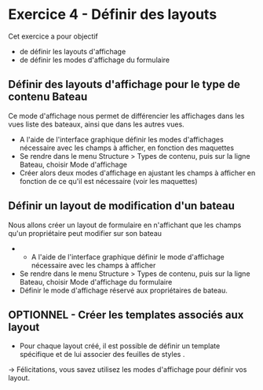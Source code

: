 # Exercice 4  - Définir des layouts


Cet exercice a pour objectif 
* de définir les layouts d'affichage
* de définir les modes d'affichage du formulaire


## Définir des layouts d'affichage pour le type de contenu Bateau 
Ce mode d'affichage nous permet de différencier les affichages dans les vues liste des bateaux, 
ainsi que dans les autres vues.
* A l'aide de l'interface graphique définir les modes d'affichages nécessaire avec les champs à afficher, en fonction des maquettes
* Se rendre dans le menu Structure > Types de contenu, puis sur la ligne Bateau, choisir Mode d'affichage 
* Créer alors deux modes d'affichage en ajustant les champs à afficher en fonction de ce qu'il est nécessaire (voir les maquettes)

## Définir un layout de modification d'un bateau
Nous allons créer un layout de formulaire en n'affichant que les champs qu'un propriétaire peut modifier sur son bateau 
* * A l'aide de l'interface graphique définir le mode d'affichage nécessaire avec les champs à afficher
* Se rendre dans le menu Structure > Types de contenu, puis sur la ligne Bateau, choisir Mode d'affichage du formulaire
* Définir le mode d'affichage réservé aux propriétaires de bateau. 


## OPTIONNEL -  Créer les templates associés aux layout
* Pour chaque layout créé, il est possible de définir un template spécifique et de lui associer des feuilles de styles . 

-> Félicitations, vous savez utilisez les modes d'affichage pour définir vos layout. 